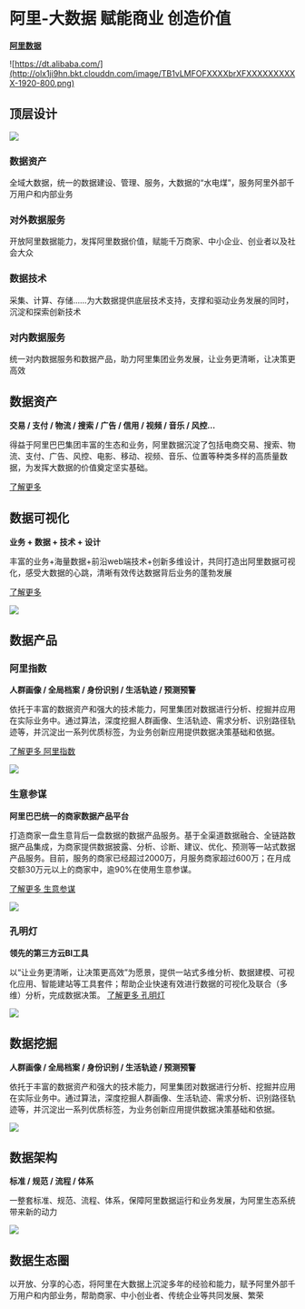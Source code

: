 阿里-大数据 赋能商业 创造价值
=======

[**阿里数据**](https://dt.alibaba.com)

![https://dt.alibaba.com/](http://olx1ji9hn.bkt.clouddn.com/image/TB1vLMFOFXXXXbrXFXXXXXXXXXX-1920-800.png)

## 顶层设计
![](http://olx1ji9hn.bkt.clouddn.com/image/TB%E9%A1%B6%E5%B1%82%E8%AE%BE%E8%AE%A1.png)

### 数据资产

全域大数据，统一的数据建设、管理、服务，大数据的“水电煤”，服务阿里外部千万用户和内部业务

### 对外数据服务

开放阿里数据能力，发挥阿里数据价值，赋能千万商家、中小企业、创业者以及社会大众

### 数据技术
采集、计算、存储……为大数据提供底层技术支持，支撑和驱动业务发展的同时，沉淀和探索创新技术

### 对内数据服务
统一对内数据服务和数据产品，助力阿里集团业务发展，让业务更清晰，让决策更高效

## 数据资产
**交易 / 支付 / 物流 / 搜索 / 广告 / 信用 / 视频 / 音乐 / 风控…**

得益于阿里巴巴集团丰富的生态和业务，阿里数据沉淀了包括电商交易、搜索、物流、支付、广告、风控、电影、移动、视频、音乐、位置等种类多样的高质量数据，为发挥大数据的价值奠定坚实基础。

[了解更多](https://dt.alibaba.com/onedata.htm?spm=a1zar.8197699.0.0.7b781531FOCMKN)

## 数据可视化
**业务 + 数据 + 技术 + 设计**

丰富的业务+海量数据+前沿web端技术+创新多维设计，共同打造出阿里数据可视化，感受大数据的心跳，清晰有效传达数据背后业务的蓬勃发展

[了解更多](https://dt.alibaba.com/dv.htm?spm=a1zar.8197699.0.0.7b781531FOCMKN)

![](https://img.alicdn.com/tps/TB1.grSNpXXXXX0apXXXXXXXXXX-530-502.abcplusg)

## 数据产品

### 阿里指数

**人群画像 / 全局档案 / 身份识别 / 生活轨迹 / 预测预警**

依托于丰富的数据资产和强大的技术能力，阿里集团对数据进行分析、挖掘并应用在实际业务中。通过算法，深度挖掘人群画像、生活轨迹、需求分析、识别路径轨迹等，并沉淀出一系列优质标签，为业务创新应用提供数据决策基础和依据。

[了解更多 阿里指数](https://dt.alibaba.com/alizs.htm?spm=a1zar.8197699.0.0.7b781531FOCMKN)

![](http://img.alicdn.com/tps/TB1Uz0tNpXXXXcmaXXXXXXXXXXX-694-621.png)

### 生意参谋
**阿里巴巴统一的商家数据产品平台**

打造商家一盘生意背后一盘数据的数据产品服务。基于全渠道数据融合、全链路数据产品集成，为商家提供数据披露、分析、诊断、建议、优化、预测等一站式数据产品服务。目前，服务的商家已经超过2000万，月服务商家超过600万；在月成交额30万元以上的商家中，逾90%在使用生意参谋。

[了解更多 生意参谋](https://dt.alibaba.com/sycm.htm?spm=a1zar.8197699.0.0.7b781531FOCMKN)

![](http://img.alicdn.com/tps/TB1foFZNVXXXXcYXpXXXXXXXXXX-640-370.abcplusg)

### 孔明灯

**领先的第三方云BI工具**

以“让业务更清晰，让决策更高效”为愿景，提供一站式多维分析、数据建模、可视化应用、智能建站等工具套件；帮助企业快速有效进行数据的可视化及联合（多维）分析，完成数据决策。
[了解更多 孔明灯](https://dt.alibaba.com/kmd.htm?spm=a1zar.8197699.0.0.7b781531FOCMKN)

![](http://img.alicdn.com/tps/TB1T9KwNXXXXXbbapXXXXXXXXXX-750-398.abcplusg)

## 数据挖掘

**人群画像 / 全局档案 / 身份识别 / 生活轨迹 / 预测预警**

依托于丰富的数据资产和强大的技术能力，阿里集团对数据进行分析、挖掘并应用在实际业务中。通过算法，深度挖掘人群画像、生活轨迹、需求分析、识别路径轨迹等，并沉淀出一系列优质标签，为业务创新应用提供数据决策基础和依据。

![](http://img.alicdn.com/tfs/TB1OGPGSpXXXXbJXpXXXXXXXXXX-828-833.png)

## 数据架构

**标准 / 规范 / 流程 / 体系**

一整套标准、规范、流程、体系，保障阿里数据运行和业务发展，为阿里生态系统带来新的动力

![](http://img.alicdn.com/tps/TB1oyKkNpXXXXbOXpXXXXXXXXXX-756-526.png)

## 数据生态圈

以开放、分享的心态，将阿里在大数据上沉淀多年的经验和能力，赋予阿里外部千万用户和内部业务，帮助商家、中小创业者、传统企业等共同发展、繁荣